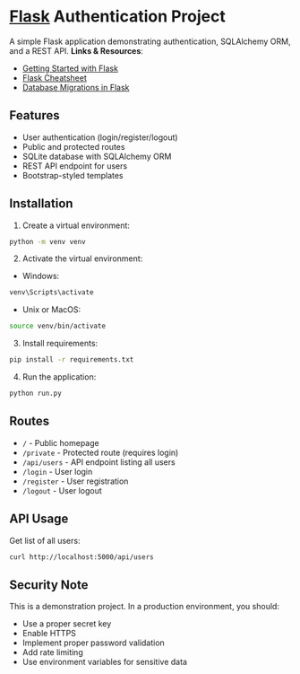 # [Flask](https://app-generator.dev/docs/technologies/flask.html) Authentication Project

A simple Flask application demonstrating authentication, SQLAlchemy ORM, and a REST API. **Links & Resources**:

- [Getting Started with Flask](https://app-generator.dev/docs/technologies/flask/index.html)
- [Flask Cheatsheet](https://app-generator.dev/docs/technologies/flask/cheatsheet.html)
- [Database Migrations in Flask](https://app-generator.dev/docs/technologies/flask/db-migrations.html)

## Features

- User authentication (login/register/logout)
- Public and protected routes
- SQLite database with SQLAlchemy ORM
- REST API endpoint for users
- Bootstrap-styled templates

## Installation

1. Create a virtual environment:
```bash
python -m venv venv
```

2. Activate the virtual environment:
- Windows:
```bash
venv\Scripts\activate
```
- Unix or MacOS:
```bash
source venv/bin/activate
```

3. Install requirements:
```bash
pip install -r requirements.txt
```

4. Run the application:
```bash
python run.py
```

## Routes

- `/` - Public homepage
- `/private` - Protected route (requires login)
- `/api/users` - API endpoint listing all users
- `/login` - User login
- `/register` - User registration
- `/logout` - User logout

## API Usage

Get list of all users:
```bash
curl http://localhost:5000/api/users
```

## Security Note

This is a demonstration project. In a production environment, you should:
- Use a proper secret key
- Enable HTTPS
- Implement proper password validation
- Add rate limiting
- Use environment variables for sensitive data
